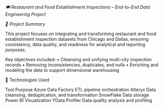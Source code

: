 *🍽️ Restaurant and Food Establishment Inspections – End-to-End Data Engineering Project*

*📝 Project Summary*

This project focuses on integrating and transforming restaurant and food establishment inspection datasets from Chicago and Dallas, ensuring consistency, data quality, and readiness for analytical and reporting purposes.

Key objectives included:
	•	Cleansing and unifying multi-city inspection records
	•	Removing inconsistencies, duplicates, and nulls
	•	Enriching and modeling the data to support dimensional warehousing

 🧰 Technologies Used

 Tool                      Purpose
Azure Data Factory         ETL pipeline orchestration
Alteryx                    Data cleansing, deduplication, and transformation
SnowFlake                  Data storage 
Power BI                   Visualization 
YData Profiler             Data quality analysis and profiling




